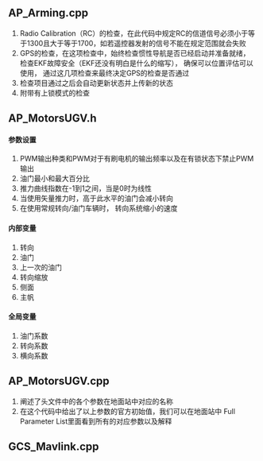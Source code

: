 ## AP_Arming.cpp
1. Radio Calibration（RC）的检查，在此代码中规定RC的信道信号必须小于等于1300且大于等于1700，如若遥控器发射的信号不能在规定范围就会失败
2. GPS的检查，在这项检查中，始终检查惯性导航是否已经启动并准备就绪， 检查EKF故障安全（EKF还没有明白是什么的缩写）， 确保可以位置评估可以使用， 通过这几项检查来最终决定GPS的检查是否通过
3. 检查项目通过之后会自动更新状态并上传新的状态
4. 附带有上锁模式的检查

## AP_MotorsUGV.h
#### 参数设置
1. PWM输出种类和PWM对于有刷电机的输出频率以及在有锁状态下禁止PWM输出
2. 油门最小和最大百分比
3. 推力曲线指数在-1到1之间，当是0时为线性
4. 当使用矢量推力时，高于此水平的油门会减小转向
5. 在使用常规转向/油门车辆时， 转向系统缩小的速度
#### 内部变量
1. 转向
2. 油门
3. 上一次的油门
4. 转向缩放
5. 侧面
6. 主帆
#### 全局变量
1. 油门系数
2. 转向系数
3. 横向系数

## AP_MotorsUGV.cpp
1. 阐述了头文件中的各个参数在地面站中对应的名称
2. 在这个代码中给出了以上参数的官方初始值，我们可以在地面站中 Full Parameter List里面看到所有的对应参数以及解释

## GCS_Mavlink.cpp
